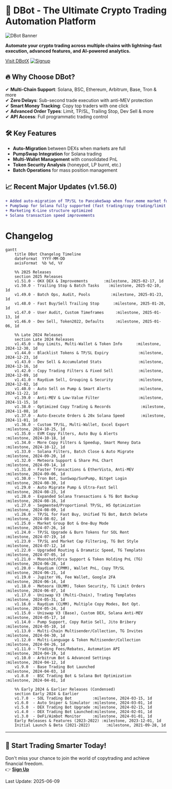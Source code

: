 # 🚀 DBot - The Ultimate Crypto Trading Automation Platform

![DBot Banner](https://cdn.dbotx.com/image/defi_page_index_img_1.webp)

**Automate your crypto trading across multiple chains with lightning-fast execution, advanced features, and AI-powered analytics.**

[Visit DBotX](https://dbotx.com/?ref=83357810)
[![Signup](https://img.shields.io/badge/Signup-orange)](https://dbotx.com/?ref=83357810)

## 🔥 Why Choose DBot?

✔ **Multi-Chain Support**: Solana, BSC, Ethereum, Arbitrum, Base, Tron & more  
✔ **Zero Delays**: Sub-second trade execution with anti-MEV protection  
✔ **Smart Money Tracking**: Copy top traders with one click  
✔ **Advanced Order Types**: Limit, TP/SL, Trailing Stop, Dev Sell & more  
✔ **API Access**: Full programmatic trading control  

## 🛠️ Key Features

- **Auto-Migration** between DEXs when markets are full
- **PumpSwap Integration** for Solana trading
- **Multi-Wallet Management** with consolidated PnL
- **Token Security Analysis** (honeypot, LP burnt, etc.)
- **Batch Operations** for mass position management

## 📈 Recent Major Updates (v1.56.0)

```diff
+ Added auto-migration of TP/SL to PancakeSwap when four.meme market full
+ PumpSwap for Solana fully supported (fast trading/copy trading/limit orders)
+ Marketing K-Line structure optimized
+ Solana transaction speed improvements
```


# Changelog

```mermaid
gantt
    title DBot Changelog Timeline
    dateFormat  YYYY-MM-DD
    axisFormat  %b %d, %Y

    %% 2025 Releases
    section 2025 Releases
    v1.51.0 - OKX DEX & Improvements       :milestone, 2025-02-17, 1d
    v1.50.0 - Trailing Stop & Batch Tasks    :milestone, 2025-02-10, 1d
    v1.49.0 - Batch Ops, Audit, Pools         :milestone, 2025-01-23, 1d
    v1.48.0 - Fast Buy/Sell Trailing Stop      :milestone, 2025-01-20, 1d
    v1.47.0 - User Audit, Custom Timeframes     :milestone, 2025-01-13, 1d
    v1.46.0 - Dev Sell, Token2022, Defaults     :milestone, 2025-01-06, 1d

    %% Late 2024 Releases
    section Late 2024 Releases
    v1.45.0 - Buy Limits, Multi-Wallet & Token Info      :milestone, 2024-12-30, 1d
    v1.44.0 - Blacklist Tokens & TP/SL Expiry             :milestone, 2024-12-23, 1d
    v1.43.0 - Dev Sell & Accumulated Stats                :milestone, 2024-12-16, 1d
    v1.42.0 - Copy Trading Filters & Fixed Sell           :milestone, 2024-12-09, 1d
    v1.41.0 - Raydium Sell, Grouping & Security           :milestone, 2024-12-02, 1d
    v1.40.0 - Auto Sell on Pump & Smart Alerts            :milestone, 2024-11-22, 1d
    v1.39.0 - Anti-MEV & Low-Value Filter                 :milestone, 2024-11-15, 1d
    v1.38.0 - Optimized Copy Trading & Records             :milestone, 2024-11-08, 1d
    v1.37.0 - Auto-Execute Orders & 20x Solana Speed       :milestone, 2024-11-01, 1d
    v1.36.0 - Custom TP/SL, Multi-Wallet, Excel Export      :milestone, 2024-10-25, 1d
    v1.35.0 - EVM Copy Filters, Auto Buy & Alerts           :milestone, 2024-10-18, 1d
    v1.34.0 - More Copy Filters & Speedup, Smart Money Data  :milestone, 2024-10-12, 1d
    v1.33.0 - Solana Filters, Batch Close & Auto Migrate     :milestone, 2024-09-20, 1d
    v1.32.0 - Meteora Support & Share PnL Chart              :milestone, 2024-09-14, 1d
    v1.31.0 - Faster Transactions & EtherVista, Anti-MEV     :milestone, 2024-09-06, 1d
    v1.30.0 - Tron Bot, SunSwap/SunPump, Bitget Login        :milestone, 2024-08-30, 1d
    v1.29.0 - Auto Migrate Pump & Ultra-Fast Sell            :milestone, 2024-08-23, 1d
    v1.28.0 - Expanded Solana Transactions & TG Bot Backup   :milestone, 2024-08-16, 1d
    v1.27.0 - Segmented/Proportional TP/SL, H5 Optimization    :milestone, 2024-08-09, 1d
    v1.26.0 - TP/SL for Fast Buy, Unified TG Bot, Batch Delete :milestone, 2024-08-02, 1d
    v1.25.0 - Market Group Bot & One-Buy Mode                :milestone, 2024-07-26, 1d
    v1.24.0 - TP/SL Upgrade & Burn Tokens for SOL Rent       :milestone, 2024-07-19, 1d
    v1.23.0 - TP/SL and Market Cap Filtering, TG Bot Style    :milestone, 2024-07-12, 1d
    v1.22.0 - Upgraded Routing & Dramatic Speed, TG Templates :milestone, 2024-07-05, 1d
    v1.21.0 - Moonshot/Orca Support & Token Holding PnL (TG)  :milestone, 2024-06-28, 1d
    v1.20.0 - Raydium (CPMM), Wallet PnL, Copy TP/SL          :milestone, 2024-06-21, 1d
    v1.19.0 - Jupiter V6, Fee Wallet, Google 2FA              :milestone, 2024-06-14, 1d
    v1.18.0 - Meteora (DLMM), Token Security, TG Limit Orders  :milestone, 2024-06-07, 1d
    v1.17.0 - Uniswap V3 (Multi-Chain), Trading Templates      :milestone, 2024-05-31, 1d
    v1.16.0 - Raydium (CLMM), Multiple Copy Modes, Bot Opt.    :milestone, 2024-05-24, 1d
    v1.15.0 - Uniswap V3 (Base), Custom DEX, Solana Anti-MEV    :milestone, 2024-05-17, 1d
    v1.14.0 - Pump Support, Copy Ratio Sell, Jito Bribery       :milestone, 2024-05-10, 1d
    v1.13.0 - Multi-Chain Multisender/Collection, TG Invites   :milestone, 2024-04-30, 1d
    v1.12.0 - Multi-Language & Token Multisender/Collection     :milestone, 2024-04-26, 1d
    v1.11.0 - Trading Fees/Rebates, Automation API             :milestone, 2024-04-19, 1d
    v1.10.0 - Arbitrum Bot & Advanced Settings                :milestone, 2024-04-12, 1d
    v1.9.0  - Base Trading Bot Launched                      :milestone, 2024-04-03, 1d
    v1.8.0  - BSC Trading Bot & Solana Bot Optimization       :milestone, 2024-04-01, 1d

    %% Early 2024 & Earlier Releases (Condensed)
    section Early 2024 & Earlier
    v1.7.0  - SOL Trading Bot         :milestone, 2024-03-15, 1d
    v1.6.0  - Auto Sniper & Simulator :milestone, 2024-03-01, 1d
    v1.5.0  - DEX Trading Bot Upgrade :milestone, 2024-02-15, 1d
    v1.4.0  - DEX Trading Bot Launched:milestone, 2024-02-01, 1d
    v1.3.0  - DeFi/Aimbot Monitor     :milestone, 2024-01-01, 1d
    Early Releases & Features (2023-2022) :milestone, 2023-12-01, 1d
    Initial Launch & Beta (2021-2022)       :milestone, 2021-09-28, 1d
```
---

## 🌟 Start Trading Smarter Today!

Don't miss your chance to join the world of copytrading and achieve financial freedom.  
👉 **[Sign Up](https://dbotx.com/?ref=83357810)**  

Last Update: 2025-06-09
